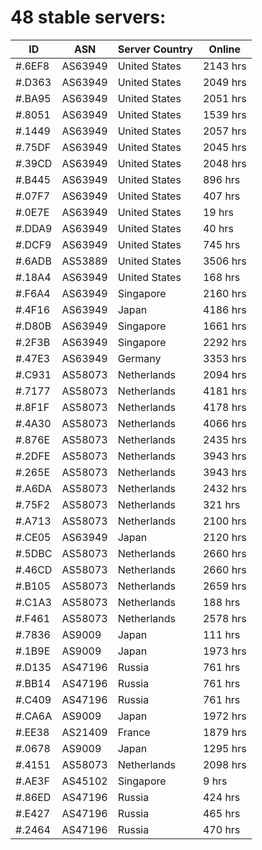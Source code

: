 # 48 stable servers:

| ID | ASN | Server Country | Online |
| ------ | ------ | ------ | ------ |
| #.6EF8 | AS63949 | United States | 2143 hrs |
| #.D363 | AS63949 | United States | 2049 hrs |
| #.BA95 | AS63949 | United States | 2051 hrs |
| #.8051 | AS63949 | United States | 1539 hrs |
| #.1449 | AS63949 | United States | 2057 hrs |
| #.75DF | AS63949 | United States | 2045 hrs |
| #.39CD | AS63949 | United States | 2048 hrs |
| #.B445 | AS63949 | United States | 896 hrs |
| #.07F7 | AS63949 | United States | 407 hrs |
| #.0E7E | AS63949 | United States | 19 hrs |
| #.DDA9 | AS63949 | United States | 40 hrs |
| #.DCF9 | AS63949 | United States | 745 hrs |
| #.6ADB | AS53889 | United States | 3506 hrs |
| #.18A4 | AS63949 | United States | 168 hrs |
| #.F6A4 | AS63949 | Singapore | 2160 hrs |
| #.4F16 | AS63949 | Japan | 4186 hrs |
| #.D80B | AS63949 | Singapore | 1661 hrs |
| #.2F3B | AS63949 | Singapore | 2292 hrs |
| #.47E3 | AS63949 | Germany | 3353 hrs |
| #.C931 | AS58073 | Netherlands | 2094 hrs |
| #.7177 | AS58073 | Netherlands | 4181 hrs |
| #.8F1F | AS58073 | Netherlands | 4178 hrs |
| #.4A30 | AS58073 | Netherlands | 4066 hrs |
| #.876E | AS58073 | Netherlands | 2435 hrs |
| #.2DFE | AS58073 | Netherlands | 3943 hrs |
| #.265E | AS58073 | Netherlands | 3943 hrs |
| #.A6DA | AS58073 | Netherlands | 2432 hrs |
| #.75F2 | AS58073 | Netherlands | 321 hrs |
| #.A713 | AS58073 | Netherlands | 2100 hrs |
| #.CE05 | AS63949 | Japan | 2120 hrs |
| #.5DBC | AS58073 | Netherlands | 2660 hrs |
| #.46CD | AS58073 | Netherlands | 2660 hrs |
| #.B105 | AS58073 | Netherlands | 2659 hrs |
| #.C1A3 | AS58073 | Netherlands | 188 hrs |
| #.F461 | AS58073 | Netherlands | 2578 hrs |
| #.7836 | AS9009 | Japan | 111 hrs |
| #.1B9E | AS9009 | Japan | 1973 hrs |
| #.D135 | AS47196 | Russia | 761 hrs |
| #.BB14 | AS47196 | Russia | 761 hrs |
| #.C409 | AS47196 | Russia | 761 hrs |
| #.CA6A | AS9009 | Japan | 1972 hrs |
| #.EE38 | AS21409 | France | 1879 hrs |
| #.0678 | AS9009 | Japan | 1295 hrs |
| #.4151 | AS58073 | Netherlands | 2098 hrs |
| #.AE3F | AS45102 | Singapore | 9 hrs |
| #.86ED | AS47196 | Russia | 424 hrs |
| #.E427 | AS47196 | Russia | 465 hrs |
| #.2464 | AS47196 | Russia | 470 hrs |

